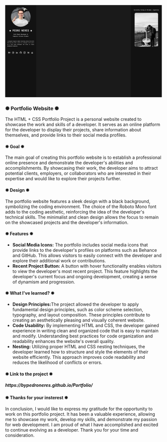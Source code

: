 <div class="image-container">
          <img class="CoverImage" src="GITHUB COVER.png" alt="Cover">
        </div>
          
<h3>✺ Portfolio Website ✺</h3>

The HTML + CSS Portfolio Project is a personal website created to showcase the work and skills of a developer. It serves as an online platform for the developer to display their projects, share information about themselves, and provide links to their social media profiles.

<h4>✹ Goal ✹</h4>

The main goal of creating this portfolio website is to establish a professional online presence and demonstrate the developer's abilities and accomplishments. By showcasing their work, the developer aims to attract potential clients, employers, or collaborators who are interested in their expertise and would like to explore their projects further.

<h4>✹ Design ✹</h4>

The portfolio website features a sleek design with a black background, symbolizing the coding environment. The choice of the Roboto Mono font adds to the coding aesthetic, reinforcing the idea of the developer's technical skills. The minimalist and clean design allows the focus to remain on the showcased projects and the developer's information.

<h4>✹ Features ✹</h4>

* <b>Social Media Icons:</b> The portfolio includes social media icons that provide links to the developer's profiles on platforms such as Behance and GitHub. This allows visitors to easily connect with the developer and explore their additional work or contributions.
* <b>Recent Project Button:</b> A button with hover functionality enables visitors to view the developer's most recent project. This feature highlights the developer's current focus and ongoing development, creating a sense of dynamism and progression.

<h4>✹ What I've learned? ✹</h4>

* <b>Design Principles:</b>The project allowed the developer to apply fundamental design principles, such as color scheme selection, typography, and layout composition. These principles contribute to creating an aesthetically pleasing and visually coherent website.
* <b>Code Usability:</b> By implementing HTML and CSS, the developer gained experience in writing clean and organized code that is easy to maintain and modify. Understanding best practices for code organization and readability enhances the website's overall quality.
* <b>Nesting:</b> Utilizing proper HTML and CSS nesting techniques, the developer learned how to structure and style the elements of their website efficiently. This approach improves code readability and reduces the likelihood of conflicts or errors.


<h4>✹ Link to the project ✹</h4>

<h5>https://bypedroneres.github.io/Portfolio/</h5>

<h4>✹ Thanks for your insterest ✹</h4>

In conclusion, I would like to express my gratitude for the opportunity to work on this portfolio project. It has been a valuable experience, allowing me to showcase my work, develop my skills, and demonstrate my passion for web development. I am proud of what I have accomplished and excited to continue evolving as a developer. Thank you for your time and consideration.
